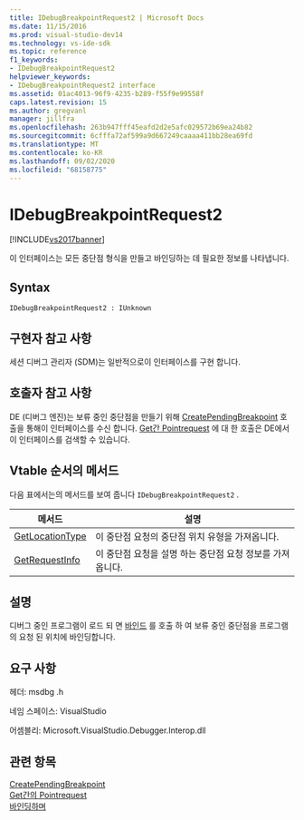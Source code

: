 ```yaml
---
title: IDebugBreakpointRequest2 | Microsoft Docs
ms.date: 11/15/2016
ms.prod: visual-studio-dev14
ms.technology: vs-ide-sdk
ms.topic: reference
f1_keywords:
- IDebugBreakpointRequest2
helpviewer_keywords:
- IDebugBreakpointRequest2 interface
ms.assetid: 01ac4013-96f9-4235-b289-f55f9e99558f
caps.latest.revision: 15
ms.author: gregvanl
manager: jillfra
ms.openlocfilehash: 263b947fff45eafd2d2e5afc029572b69ea24b82
ms.sourcegitcommit: 6cfffa72af599a9d667249caaaa411bb28ea69fd
ms.translationtype: MT
ms.contentlocale: ko-KR
ms.lasthandoff: 09/02/2020
ms.locfileid: "68158775"
---
```

# <a name="idebugbreakpointrequest2"></a>IDebugBreakpointRequest2
[!INCLUDE[vs2017banner](../../../includes/vs2017banner.md)]

이 인터페이스는 모든 중단점 형식을 만들고 바인딩하는 데 필요한 정보를 나타냅니다.  
  
## <a name="syntax"></a>Syntax  
  
```  
IDebugBreakpointRequest2 : IUnknown  
```  
  
## <a name="notes-for-implementers"></a>구현자 참고 사항  
 세션 디버그 관리자 (SDM)는 일반적으로이 인터페이스를 구현 합니다.  
  
## <a name="notes-for-callers"></a>호출자 참고 사항  
 DE (디버그 엔진)는 보류 중인 중단점을 만들기 위해 [CreatePendingBreakpoint](../../../extensibility/debugger/reference/idebugengine2-creatependingbreakpoint.md) 호출을 통해이 인터페이스를 수신 합니다. [Get간 Pointrequest](../../../extensibility/debugger/reference/idebugpendingbreakpoint2-getbreakpointrequest.md) 에 대 한 호출은 DE에서이 인터페이스를 검색할 수 있습니다.  
  
## <a name="methods-in-vtable-order"></a>Vtable 순서의 메서드  
 다음 표에서는의 메서드를 보여 줍니다 `IDebugBreakpointRequest2` .  
  
|메서드|설명|  
|------------|-----------------|  
|[GetLocationType](../../../extensibility/debugger/reference/idebugbreakpointrequest2-getlocationtype.md)|이 중단점 요청의 중단점 위치 유형을 가져옵니다.|  
|[GetRequestInfo](../../../extensibility/debugger/reference/idebugbreakpointrequest2-getrequestinfo.md)|이 중단점 요청을 설명 하는 중단점 요청 정보를 가져옵니다.|  
  
## <a name="remarks"></a>설명  
 디버그 중인 프로그램이 로드 되 면 [바인드](../../../extensibility/debugger/reference/idebugpendingbreakpoint2-bind.md) 를 호출 하 여 보류 중인 중단점을 프로그램의 요청 된 위치에 바인딩합니다.  
  
## <a name="requirements"></a>요구 사항  
 헤더: msdbg .h  
  
 네임 스페이스: VisualStudio  
  
 어셈블리: Microsoft.VisualStudio.Debugger.Interop.dll  
  
## <a name="see-also"></a>관련 항목  
 [CreatePendingBreakpoint](../../../extensibility/debugger/reference/idebugengine2-creatependingbreakpoint.md)   
 [Get간의 Pointrequest](../../../extensibility/debugger/reference/idebugpendingbreakpoint2-getbreakpointrequest.md)   
 [바인딩하며](../../../extensibility/debugger/reference/idebugpendingbreakpoint2-bind.md)
